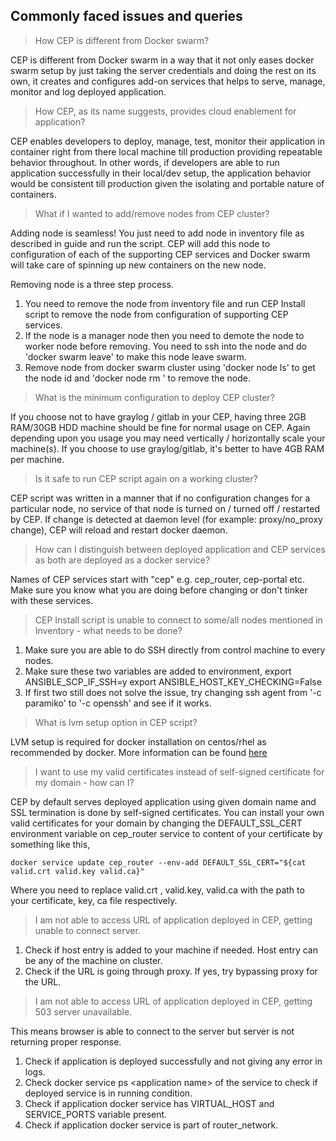 ## Commonly faced issues and queries

> How CEP is different from Docker swarm?

CEP is different from Docker swarm in a way that it not only eases docker swarm setup by just taking the server credentials and doing the rest on its own, it creates and configures add-on services that helps to serve, manage, monitor and log deployed application.

> How CEP, as its name suggests, provides cloud enablement for application?

CEP enables developers to deploy, manage, test, monitor their application in container right from there local machine till production providing repeatable behavior throughout. In other words, if developers are able to run application successfully in their local/dev setup, the application behavior would be consistent till production given the isolating and portable nature of containers.

> What if I wanted to add/remove nodes from CEP cluster?

Adding node is seamless! You just need to add node in inventory file as described in guide and run the script. CEP will add this node to configuration of each of the supporting CEP services and Docker swarm will take care of spinning up new containers on the new node.

Removing node is a three step process. 
1. You need to remove the node from inventory file and run CEP Install script to remove the node from configuration of supporting CEP services.
2. If the node is a manager node then you need to demote the node to worker node before removing. You need to ssh into the node and do 'docker swarm leave' to make this node leave swarm.
3. Remove node from docker swarm cluster using 'docker node ls' to get the node id and 'docker node rm <node id>' to remove the node.

> What is the minimum configuration to deploy CEP cluster? 

If you choose not to have graylog / gitlab in your CEP, having three 2GB RAM/30GB HDD machine should be fine for normal usage on CEP. Again depending upon you usage you may need vertically / horizontally scale your machine(s). 
If you choose to use graylog/gitlab, it's better to have 4GB RAM per machine.

> Is it safe to run CEP script again on a working cluster?

CEP script was written in a manner that if no configuration changes for a particular node, no service of that node is turned on / turned off / restarted by CEP. If change is detected at daemon level (for example: proxy/no_proxy change), CEP will reload and restart docker daemon.

> How can I distinguish between deployed application and CEP services as both are deployed as a docker service?

Names of CEP services start with "cep" e.g. cep_router, cep-portal etc. Make sure you know what you are doing before changing or don't tinker with these services.

> CEP Install script is unable to connect to some/all nodes mentioned in Inventory - what needs to be done?

1. Make sure you are able to do SSH directly from control machine to every nodes.
2. Make sure these two variables are added to environment,
	export ANSIBLE_SCP_IF_SSH=y 
	export ANSIBLE_HOST_KEY_CHECKING=False 
3. If first two still does not solve the issue, try changing ssh agent from '-c paramiko' to '-c openssh' and see if it works.

> What is lvm setup option in CEP script? 

LVM setup is required for docker installation on centos/rhel as recommended by docker. More information can be found [here](./docs/docker_storage.md)

> I want to use my valid certificates instead of self-signed certificate for my domain - how can I?

CEP by default serves deployed application using given domain name and SSL termination is done by self-signed certificates. You can install your own valid certificates for your domain by changing the DEFAULT_SSL_CERT environment variable on cep_router service to content of your certificate by something like this,

`docker service update cep_router --env-add DEFAULT_SSL_CERT="${cat valid.crt valid.key valid.ca}"`

Where you need to replace valid.crt , valid.key, valid.ca with the path to your certificate, key, ca file respectively.

> I am not able to access URL of application deployed in CEP, getting unable to connect server.

1. Check if host entry is added to your machine if needed. Host entry can be any of the machine on cluster.
2. Check if the URL is going through proxy. If yes, try bypassing proxy for the URL.

> I am not able to access URL of application deployed in CEP, getting 503 server unavailable.

This means browser is able to connect to the server but server is not returning proper response.

1. Check if application is deployed successfully and not giving any error in logs.
2. Check docker service ps <application name\> of the service to check if deployed service is in running condition.
3. Check if application docker service has VIRTUAL_HOST and SERVICE_PORTS variable present.
4. Check if application docker service is part of router_network.